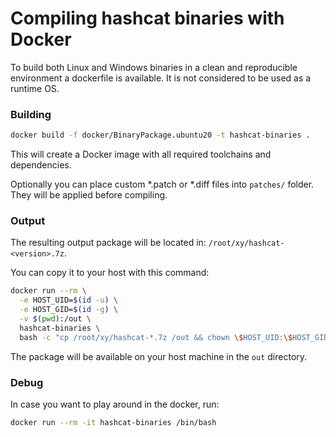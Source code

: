 # Compiling hashcat binaries with Docker

To build both Linux and Windows binaries in a clean and reproducible environment a dockerfile is available.
It is not considered to be used as a runtime OS.

### Building ###

```bash
docker build -f docker/BinaryPackage.ubuntu20 -t hashcat-binaries .
```

This will create a Docker image with all required toolchains and dependencies.

Optionally you can place custom *.patch or *.diff files into `patches/` folder. They will be applied before compiling.

### Output ###

The resulting output package will be located in: `/root/xy/hashcat-<version>.7z`.

You can copy it to your host with this command:

```bash
docker run --rm \
  -e HOST_UID=$(id -u) \
  -e HOST_GID=$(id -g) \
  -v $(pwd):/out \
  hashcat-binaries \
  bash -c "cp /root/xy/hashcat-*.7z /out && chown \$HOST_UID:\$HOST_GID /out/hashcat-*.7z"
```

The package will be available on your host machine in the `out` directory.

### Debug ###

In case you want to play around in the docker, run:

```bash
docker run --rm -it hashcat-binaries /bin/bash
```

